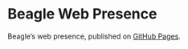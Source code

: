# Beagle Web Presence

Beagle’s web presence, published on [GitHub Pages](https://jGleitz.github.io/Beagle/branches/awesome-automation).